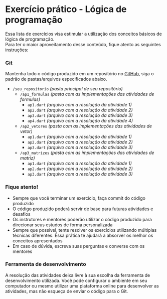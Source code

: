 # Exercício prático - Lógica de programação

Essa lista de exercícios visa estimular a utilização dos conceitos básicos de lógica de programação.  
Para ter o maior aproveitamento desse conteúdo, fique atento as seguintes instruções:

### Git

Mantenha todo o código produzido em um repositório no [GitHub](https://github.com/), siga o padrão de pastas/arquivos
especificados abaixo.

- `/seu_repositorio`   _(pasta principal de seu repositório)_
    - `/ap1_formulas`  _(pasta com as implementações das atividades de formulas)_
        - `ap1.dart`   _(arquivo com a resolução da atividade 1)_
        - `ap2.dart`   _(arquivo com a resolução da atividade 2)_
        - `ap3.dart`   _(arquivo com a resolução da atividade 3)_
        - `ap4.dart`   _(arquivo com a resolução da atividade 4)_
    - `/ap2_vetores`  _(pasta com as implementações das atividades de vetor)_
        - `ap1.dart`   _(arquivo com a resolução da atividade 1)_
        - `ap2.dart`   _(arquivo com a resolução da atividade 2)_
        - `ap3.dart`   _(arquivo com a resolução da atividade 3)_
    - `/ap3_matrizes`  _(pasta com as implementações das atividades de matriz)_
        - `ap1.dart`   _(arquivo com a resolução da atividade 1)_
        - `ap2.dart`   _(arquivo com a resolução da atividade 2)_
        - `ap3.dart`   _(arquivo com a resolução da atividade 3)_

### Fique atento!

- Sempre que você terminar um exercício, faça commit do código produzido
- O código produzido poderá servir de base para futuras atividades e desafios
- Os instrutores e mentores poderão utilizar o código produzido para direcionar seus estudos de forma personalizada
- Sempre que possível, tente resolver os exercícios utilizando múltiplas técnicas diferentes. Essa prática te ajudará a
  absorver os melhor os conceitos apresentados
- Em caso de dúvida, escreva suas perguntas e converse com os mentores

### Ferramenta de desenvolvimento

A resolução das atividades deixa livre à sua escolha da ferramenta de desenvolvimento utilizada. Você pode configurar o
ambiente em seu computador ou mesmo utilizar uma plataforma online para desenvolver as atividades, mas não esqueça de
enviar o código para o Git.
